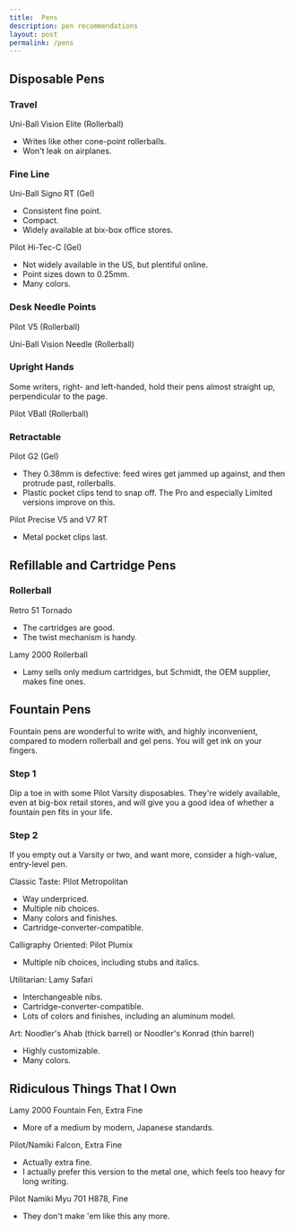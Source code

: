 ```yaml
---
title:  Pens
description: pen recommendations
layout: post
permalink: /pens
---
```


## Disposable Pens

### Travel

Uni-Ball Vision Elite (Rollerball)

- Writes like other cone-point rollerballs.
- Won't leak on airplanes.

### Fine Line

Uni-Ball Signo RT (Gel)

- Consistent fine point.
- Compact.
- Widely available at bix-box office stores.

Pilot Hi-Tec-C (Gel)

- Not widely available in the US, but plentiful online.
- Point sizes down to 0.25mm.
- Many colors.

### Desk Needle Points

Pilot V5 (Rollerball)

Uni-Ball Vision Needle (Rollerball)

### Upright Hands

Some writers, right- and left-handed, hold their pens almost straight up, perpendicular to the page.

Pilot VBall (Rollerball)

### Retractable

Pilot G2 (Gel)

- They 0.38mm is defective: feed wires get jammed up against, and then protrude past, rollerballs.
- Plastic pocket clips tend to snap off.  The Pro and especially Limited versions improve on this.

Pilot Precise V5 and V7 RT

- Metal pocket clips last.

## Refillable and Cartridge Pens

### Rollerball

Retro 51 Tornado

- The cartridges are good.
- The twist mechanism is handy.

Lamy 2000 Rollerball

- Lamy sells only medium cartridges, but Schmidt, the OEM supplier, makes fine ones.

## Fountain Pens

Fountain pens are wonderful to write with, and highly inconvenient, compared to modern rollerball and gel pens.  You will get ink on your fingers.

### Step 1

Dip a toe in with some Pilot Varsity disposables.  They're widely available, even at big-box retail stores, and will give you a good idea of whether a fountain pen fits in your life.

### Step 2

If you empty out a Varsity or two, and want more, consider a high-value, entry-level pen.

Classic Taste: Pilot Metropolitan

- Way underpriced.
- Multiple nib choices.
- Many colors and finishes.
- Cartridge-converter-compatible.

Calligraphy Oriented: Pilot Plumix

- Multiple nib choices, including stubs and italics.

Utilitarian: Lamy Safari

- Interchangeable nibs.
- Cartridge-converter-compatible.
- Lots of colors and finishes, including an aluminum model.

Art: Noodler's Ahab (thick barrel) or Noodler's Konrad (thin barrel)

- Highly customizable.
- Many colors.

## Ridiculous Things That I Own

Lamy 2000 Fountain Fen, Extra Fine
- More of a medium by modern, Japanese standards.

Pilot/Namiki Falcon, Extra Fine
- Actually extra fine.
- I actually prefer this version to the metal one, which feels too heavy for long writing.

Pilot Namiki Myu 701 H878, Fine
- They don't make 'em like this any more.
